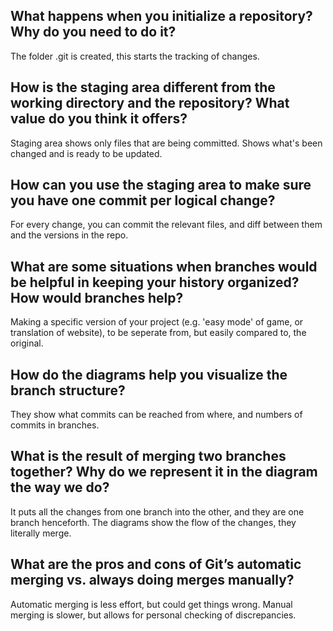## What happens when you initialize a repository? Why do you need to do it?

The folder .git is created, this starts the tracking of changes.

## How is the staging area different from the working directory and the repository? What value do you think it offers?

Staging area shows only files that are being committed. Shows what's been changed and is ready to be updated.

## How can you use the staging area to make sure you have one commit per logical change?

For every change, you can commit the relevant files, and diff between them and the versions in the repo.

## What are some situations when branches would be helpful in keeping your history organized? How would branches help?

Making a specific version of your project (e.g. 'easy mode' of game, or translation of website), to be seperate from, but easily compared to, the original.

## How do the diagrams help you visualize the branch structure?

They show what commits can be reached from where, and numbers of commits in branches.

## What is the result of merging two branches together? Why do we represent it in the diagram the way we do?

It puts all the changes from one branch into the other, and they are one branch henceforth. The diagrams show the flow of the changes, they literally merge.

## What are the pros and cons of Git’s automatic merging vs. always doing merges manually?

Automatic merging is less effort, but could get things wrong. Manual merging is slower, but allows for personal checking of discrepancies.

